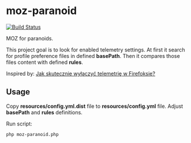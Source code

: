 # moz-paranoid

[![Build Status](https://travis-ci.org/maciejlew/moz-paranoid.svg?branch=master)](https://travis-ci.org/maciejlew/moz-paranoid)

MOZ for paranoids.

This project goal is to look for enabled telemetry settings. At first it search for profile preference files in defined **basePath**. Then it compares those files content with defined **rules**.

Inspired by: [Jak skutecznie wyłączyć telemetrię w Firefoksie?][1]

## Usage

Copy **resources/config.yml.dist** file to **resources/config.yml** file.
Adjust **basePath** and **rules** definitions.

Run script:

```
php moz-paranoid.php
```

[1]: https://www.dobreprogramy.pl/Jak-skutecznie-wylaczyc-telemetrie-w-Firefoksie-Jedno-klikniecie-to-za-malo,News,85414.html
